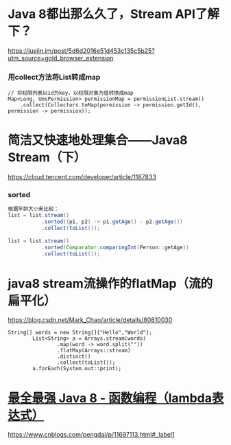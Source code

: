 # Java 8都出那么久了，Stream API了解下？



https://juejin.im/post/5d6d2016e51d453c135c5b25?utm_source=gold_browser_extension



### 用collect方法将List转成map

```
// 将权限列表以id为key，以权限对象为值转换成map
Map<Long, UmsPermission> permissionMap = permissionList.stream()
    .collect(Collectors.toMap(permission -> permission.getId(), permission -> permission));

```

# 简洁又快速地处理集合——Java8 Stream（下）

 https://cloud.tencent.com/developer/article/1187833 

### **sorted**

```java
根据年龄大小来比较：
list = list.stream()
           .sorted((p1, p2) -> p1.getAge() - p2.getAge())
           .collect(toList());
           
list = list.stream()
           .sorted(Comparator.comparingInt(Person::getAge))
           .collect(toList());
```

# java8 stream流操作的flatMap（流的扁平化）

 https://blog.csdn.net/Mark_Chao/article/details/80810030 



```
String[] words = new String[]{"Hello","World"};
        List<String> a = Arrays.stream(words)
                .map(word -> word.split(""))
                .flatMap(Arrays::stream)
                .distinct()
                .collect(toList());
        a.forEach(System.out::print);
```



# [最全最强 Java 8 - 函数编程（lambda表达式）](https://www.cnblogs.com/pengdai/p/11697113.html)

 https://www.cnblogs.com/pengdai/p/11697113.html#_label1 